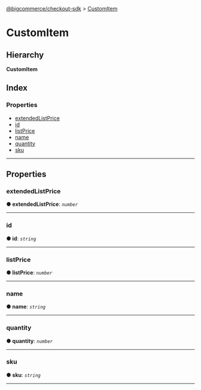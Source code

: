 [@bigcommerce/checkout-sdk](../README.md) > [CustomItem](../interfaces/customitem.md)

# CustomItem

## Hierarchy

**CustomItem**

## Index

### Properties

* [extendedListPrice](customitem.md#extendedlistprice)
* [id](customitem.md#id)
* [listPrice](customitem.md#listprice)
* [name](customitem.md#name)
* [quantity](customitem.md#quantity)
* [sku](customitem.md#sku)

---

## Properties

<a id="extendedlistprice"></a>

###  extendedListPrice

**● extendedListPrice**: *`number`*

___
<a id="id"></a>

###  id

**● id**: *`string`*

___
<a id="listprice"></a>

###  listPrice

**● listPrice**: *`number`*

___
<a id="name"></a>

###  name

**● name**: *`string`*

___
<a id="quantity"></a>

###  quantity

**● quantity**: *`number`*

___
<a id="sku"></a>

###  sku

**● sku**: *`string`*

___

